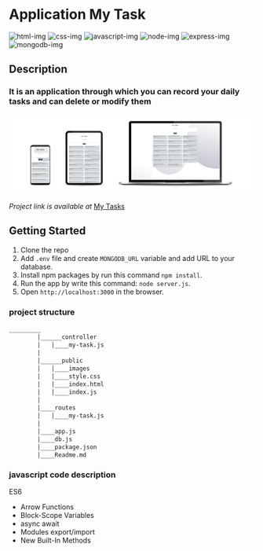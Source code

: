 # Application My Task

![html-img](https://img.shields.io/badge/html5-%23E34F26.svg?style=for-the-badge&logo=html5&logoColor=white)
![css-img](https://img.shields.io/badge/css3-%231572B6.svg?style=for-the-badge&logo=css3&logoColor=white)
![javascript-img](https://img.shields.io/badge/javascript-%23323330.svg?style=for-the-badge&logo=javascript&logoColor=%23F7DF1E)
![node-img](https://camo.githubusercontent.com/faec9d89bd2c7d47b91d988dcd0f27011c27e8191d45836cfa36bf2b3c2a92bd/68747470733a2f2f696d672e736869656c64732e696f2f7374617469632f76313f7374796c653d666f722d7468652d6261646765266d6573736167653d4e6f64652e6a7326636f6c6f723d333339393333266c6f676f3d4e6f64652e6a73266c6f676f436f6c6f723d464646464646266c6162656c3d)
![express-img](https://camo.githubusercontent.com/0a95585d6b3a07028298a45d60b85a1331358bc336549d64dbbc27977f1495f3/68747470733a2f2f696d672e736869656c64732e696f2f7374617469632f76313f7374796c653d666f722d7468652d6261646765266d6573736167653d4578707265737326636f6c6f723d303030303030266c6f676f3d45787072657373266c6f676f436f6c6f723d464646464646266c6162656c3d)
![mongodb-img](https://camo.githubusercontent.com/eb3676422a9e186ce18237e6c1ffee703068f7850c2a513b9a261f33ee335ed6/68747470733a2f2f696d672e736869656c64732e696f2f7374617469632f76313f7374796c653d666f722d7468652d6261646765266d6573736167653d4d6f6e676f444226636f6c6f723d343741323438266c6f676f3d4d6f6e676f4442266c6f676f436f6c6f723d464646464646266c6162656c3d)

## Description

### It is an application through which you can record your daily tasks and can delete or modify them

![view-img](./public/images/my-tasks-view.jpg)

_Project link is available at_ [My Tasks](https://my-tasks-exbv.onrender.com/)

## Getting Started

1. Clone the repo
2. Add `.env` file and create `MONGODB_URL` variable and add URL to your database.
3. Install npm packages by run this command `npm install`.
4. Run the app by write this command: `node server.js`.
5. Open `http://localhost:3000` in the browser.

### project structure

```
_________
        |______controller
        |   |____my-task.js
        |
        |______public
        |   |____images
        |   |____style.css
        |   |____index.html
        |   |____index.js
        |
        |____routes
        |   |____my-task.js
        |
        |____app.js
        |____db.js
        |____package.json
        |____Readme.md
```

### javascript code description

ES6

- Arrow Functions
- Block-Scope Variables
- async await
- Modules export/import
- New Built-In Methods
